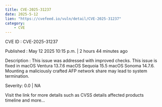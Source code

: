 ```yaml
---
title: CVE-2025-31237
date: 2025-5-12
lien: "https://cvefeed.io/vuln/detail/CVE-2025-31237"
category:
    - CVE
---
```


CVE ID : CVE-2025-31237

Published :  May 12
2025
10:15 p.m. | 2 hours
44 minutes ago

Description : This issue was addressed with improved checks. This issue is fixed in macOS Ventura 13.7.6
macOS Sequoia 15.5
macOS Sonoma 14.7.6. Mounting a maliciously crafted AFP network share may lead to system termination.

Severity: 0.0 | NA

Visit the link for more details
such as CVSS details
affected products
timeline
and more...
